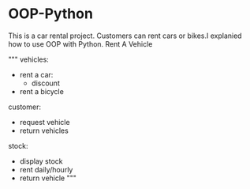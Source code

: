# OOP-Python
This is a car rental project.  Customers can rent cars or bikes.I explanied  how to use OOP with Python.
Rent A Vehicle

"""
vehicles:
- rent a car:
    - discount
- rent a bicycle

customer:
- request vehicle
- return vehicles

stock:
- display stock
- rent daily/hourly
- return vehicle
"""
